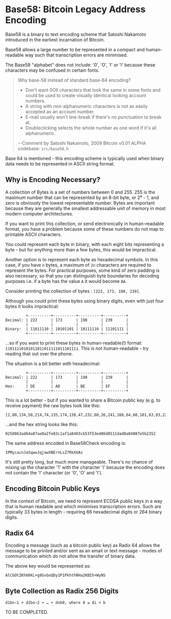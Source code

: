 Base58: Bitcoin Legacy Address Encoding
========================================

Base58 is a binary to text encoding scheme that Satoshi Nakamoto introduced in the earliest incarnation of Bitcoin.

Base58 allows a large number to be represented in a compact and human-readable way such that transcription errors are minimised.

The Base58 "alphabet" does not include: '0', 'O', 'I' or 'l' because these characters may be confused in certain fonts.

> Why base-58 instead of standard base-64 encoding?
> - Don't want 0OIl characters that look the same in some fonts and could be used to create visually identical looking account numbers.
> - A string with non-alphanumeric characters is not as easily accepted as an account number.
> - E-mail usually won't line-break if there's no punctuation to break at.
> - Doubleclicking selects the whole number as one word if it's all alphanumeric.
> 
> --Comment by Satoshi Nakamoto, 2009 Bitcoin v0.01 ALPHA codebase: `src/base58.h`

Base 64 is mentioned - this encoding scheme is typically used when binary data needs to be represented in ASCII string format.

Why is Encoding Necessary?
--------------------------
A collection of Bytes is a set of numbers between 0 and 255. 255 is the maximum number that can be represented by an 8-bit byte, or 2⁸ - 1, and zero is obviously the lowest representable number. Bytes are important because they are generally the smallest addressable unit of memory in most modern computer architectures.

If you want to print this collection, or send electronically in human-readable format, you have a problem because some of these numbers do not map to printable ASCII characters.

You could represent each byte in binary, with each eight bits representing a byte - but for anything more than a few bytes, this would be impractical.

Another option is to represent each byte as hexadecimal symbols. In this case, if you have `n` bytes, a maximum of `2n` characters are required to represent the bytes. For practical purposes, some kind of zero padding is also necessary, so that you can distinguish byte boundaries for decoding purposes i.e. if a byte has the value `A` it would become `0A`.

Consider printing the collection of bytes : `[222, 173, 190, 239]`.

Although you could print these bytes using binary digits, even with just four bytes it looks impractical:

```
         +----------+----------+----------+----------+
Decimal: | 222      | 173      | 190      | 239      |
         |          |          |          |          |
Binary:  | 11011110 | 10101101 | 10111110 | 11101111 |
         +----------+----------+----------+----------+
```
...so if you want to print these bytes in human-readable(!) format: `11011110101011011011111011101111`. This is not human-readable - try reading that out over the phone.

The situation is a bit better with hexadecimal:

```
         +----------+----------+----------+----------+
Decimal: | 222      | 173      | 190      | 239      |
         |          |          |          |          |
Hex:     | DE       | AD       | BE       | EF       |
         +----------+----------+----------+----------+
```

This is a lot better - but if you wanted to share a Bitcoin public key (e.g. to receive payment) the raw bytes look like this:

```
[2,80,134,58,214,74,135,174,138,47,232,60,26,241,168,64,60,181,63,83,228,134,216,81,29,173,138,4,136,126,91,35,82]
```
...and the hex string looks like this:


```
0250863ad64a87ae8a2fe83c1af1a8403cb53f53e486d8511dad8a04887e5b2352
```

The same address encoded in Base58Check encoding is:

```
1PMycacnJaSqwwJqjawXBErnLsZ7RkXUAs
```

It's still pretty long, but much more manageable. There's no chance of mixing up the character '1' with the character 'l' because the encoding does not contain the 'l' character (or '0', 'O' and 'I').


Encoding Bitcoin Public Keys
----------------------------
In the context of Bitcoin, we need to represent ECDSA public keys in a way that is human readable and which minimises transcription errors. Such are typically 33 bytes in length - requiring 66 hexadecimal digits or 264 binary digits.


Radix 64
--------
Encoding a message (such as a bitcoin public key) as Radix 64 allows the message to be printed and/or sent as an email or text message - modes of communication which do not allow the transfer of binary data.

The above key would be represented as:

```
AlCGOtZKh66KL+g8GvGoQDy1P1PkhthRHa2KBIh+WyNS
```


Byte Collection as Radix 256 Digits
-----------------------------------

```
d1bn−1 + d2bn−2 + … + dnb0, where 0 ≤ di < b
```

TO BE COMPLETED.
